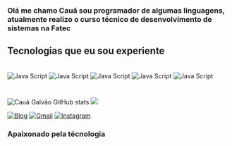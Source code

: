 
### Olá me chamo Cauã sou programador de algumas linguagens, atualmente realizo o curso técnico de desenvolvimento de sistemas na Fatec

 ## Tecnologias que eu sou experiente

<div style="display: inline_block"><br/>
<img align="center" alt = "Java Script" src="https://img.shields.io/badge/React-20232A?style=for-the-badge&logo=react&logoColor=61DAFB">
<img align="center" alt = "Java Script" src="https://img.shields.io/badge/JavaScript-F7DF1E?style=for-the-badge&logo=javascript&logoColor=black">
<img align="center" alt = "Java Script" src="https://img.shields.io/badge/Node.js-43853D?style=for-the-badge&logo=node.js&logoColor=white">
<img align="center" alt = "Java Script" src="https://img.shields.io/badge/PHP-777BB4?style=for-the-badge&logo=php&logoColor=white">
<img align="center" alt = "Java Script" src="https://img.shields.io/badge/Google_Cloud-4285F4?style=for-the-badge&logo=google-cloud&logoColor=white">
</div>

#

![Cauã  Galvão GitHub stats](https://github-readme-stats.vercel.app/api?username=cauagalvao30900&show_icons=true&theme=dracula)
![](https://github-readme-stats.vercel.app/api/top-langs/?username=cauagalvao30900&hide_progress=true&theme=dark)



[![Blog](https://img.shields.io/badge/LinkedIn-0077B5?style=for-the-badge&logo=linkedin&logoColor=white)](https://www.linkedin.com/in/cauã-galvão-690423254/)
[![Gmail](https://img.shields.io/badge/Gmail-D14836?style=for-the-badge&logo=gmail&logoColor=white)](https://mail.google.com/mail/u/2/#inbox)
[![Instagram](https://img.shields.io/badge/Instagram-E4405F?style=for-the-badge&logo=instagram&logoColor=white)](https://www.instagram.com/eugalvao._/)


### Apaixonado pela técnologia

